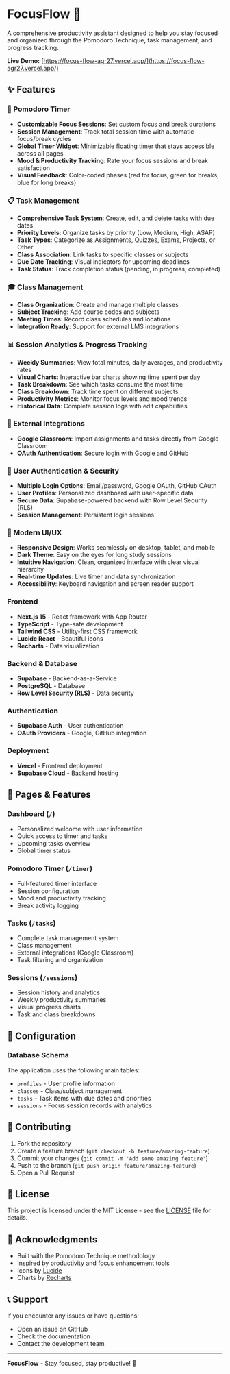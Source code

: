 # FocusFlow 🍅

A comprehensive productivity assistant designed to help you stay focused and organized through the Pomodoro Technique, task management, and progress tracking.

**Live Demo:** [https://focus-flow-agr27.vercel.app/](https://focus-flow-agr27.vercel.app/)

## ✨ Features

### 🍅 Pomodoro Timer
- **Customizable Focus Sessions**: Set custom focus and break durations
- **Session Management**: Track total session time with automatic focus/break cycles
- **Global Timer Widget**: Minimizable floating timer that stays accessible across all pages
- **Mood & Productivity Tracking**: Rate your focus sessions and break satisfaction
- **Visual Feedback**: Color-coded phases (red for focus, green for breaks, blue for long breaks)

### 📋 Task Management
- **Comprehensive Task System**: Create, edit, and delete tasks with due dates
- **Priority Levels**: Organize tasks by priority (Low, Medium, High, ASAP)
- **Task Types**: Categorize as Assignments, Quizzes, Exams, Projects, or Other
- **Class Association**: Link tasks to specific classes or subjects
- **Due Date Tracking**: Visual indicators for upcoming deadlines
- **Task Status**: Track completion status (pending, in progress, completed)

### 🎓 Class Management
- **Class Organization**: Create and manage multiple classes
- **Subject Tracking**: Add course codes and subjects
- **Meeting Times**: Record class schedules and locations
- **Integration Ready**: Support for external LMS integrations

### 📊 Session Analytics & Progress Tracking
- **Weekly Summaries**: View total minutes, daily averages, and productivity rates
- **Visual Charts**: Interactive bar charts showing time spent per day
- **Task Breakdown**: See which tasks consume the most time
- **Class Breakdown**: Track time spent on different subjects
- **Productivity Metrics**: Monitor focus levels and mood trends
- **Historical Data**: Complete session logs with edit capabilities

### 🔗 External Integrations
- **Google Classroom**: Import assignments and tasks directly from Google Classroom
- **OAuth Authentication**: Secure login with Google and GitHub

### 🔐 User Authentication & Security
- **Multiple Login Options**: Email/password, Google OAuth, GitHub OAuth
- **User Profiles**: Personalized dashboard with user-specific data
- **Secure Data**: Supabase-powered backend with Row Level Security (RLS)
- **Session Management**: Persistent login sessions

### 🎨 Modern UI/UX
- **Responsive Design**: Works seamlessly on desktop, tablet, and mobile
- **Dark Theme**: Easy on the eyes for long study sessions
- **Intuitive Navigation**: Clean, organized interface with clear visual hierarchy
- **Real-time Updates**: Live timer and data synchronization
- **Accessibility**: Keyboard navigation and screen reader support

### Frontend
- **Next.js 15** - React framework with App Router
- **TypeScript** - Type-safe development
- **Tailwind CSS** - Utility-first CSS framework
- **Lucide React** - Beautiful icons
- **Recharts** - Data visualization

### Backend & Database
- **Supabase** - Backend-as-a-Service
- **PostgreSQL** - Database
- **Row Level Security (RLS)** - Data security

### Authentication
- **Supabase Auth** - User authentication
- **OAuth Providers** - Google, GitHub integration

### Deployment
- **Vercel** - Frontend deployment
- **Supabase Cloud** - Backend hosting

## 📱 Pages & Features

### Dashboard (`/`)
- Personalized welcome with user information
- Quick access to timer and tasks
- Upcoming tasks overview
- Global timer status

### Pomodoro Timer (`/timer`)
- Full-featured timer interface
- Session configuration
- Mood and productivity tracking
- Break activity logging

### Tasks (`/tasks`)
- Complete task management system
- Class management
- External integrations (Google Classroom)
- Task filtering and organization

### Sessions (`/sessions`)
- Session history and analytics
- Weekly productivity summaries
- Visual progress charts
- Task and class breakdowns

## 🔧 Configuration

### Database Schema
The application uses the following main tables:
- `profiles` - User profile information
- `classes` - Class/subject management
- `tasks` - Task items with due dates and priorities
- `sessions` - Focus session records with analytics

## 🤝 Contributing

1. Fork the repository
2. Create a feature branch (`git checkout -b feature/amazing-feature`)
3. Commit your changes (`git commit -m 'Add some amazing feature'`)
4. Push to the branch (`git push origin feature/amazing-feature`)
5. Open a Pull Request

## 📄 License

This project is licensed under the MIT License - see the [LICENSE](LICENSE) file for details.

## 🙏 Acknowledgments

- Built with the Pomodoro Technique methodology
- Inspired by productivity and focus enhancement tools
- Icons by [Lucide](https://lucide.dev/)
- Charts by [Recharts](https://recharts.org/)

## 📞 Support

If you encounter any issues or have questions:
- Open an issue on GitHub
- Check the documentation
- Contact the development team

---

**FocusFlow** - Stay focused, stay productive! 🚀
